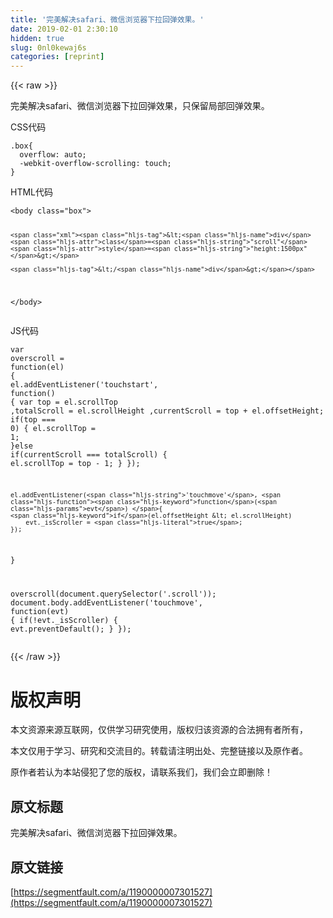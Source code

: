 ```yaml
---
title: '完美解决safari、微信浏览器下拉回弹效果。' 
date: 2019-02-01 2:30:10
hidden: true
slug: 0nl0kewaj6s
categories: [reprint]
---
```


{{< raw >}}

                    
<p>完美解决safari、微信浏览器下拉回弹效果，只保留局部回弹效果。</p>
<p>CSS代码</p>
<div class="widget-codetool" style="display:none;">
      <div class="widget-codetool--inner">
      <span class="selectCode code-tool" data-toggle="tooltip" data-placement="top" title="" data-original-title="全选"></span>
      <span type="button" class="copyCode code-tool" data-toggle="tooltip" data-placement="top" data-clipboard-text=".box{
  overflow: auto;
  -webkit-overflow-scrolling: touch;
}" title="" data-original-title="复制"></span>
      <span type="button" class="saveToNote code-tool" data-toggle="tooltip" data-placement="top" title="" data-original-title="放进笔记"></span>
      </div>
      </div><pre class="hljs css"><code><span class="hljs-selector-class">.box</span>{
  <span class="hljs-attribute">overflow</span>: auto;
  <span class="hljs-attribute">-webkit-overflow-scrolling</span>: touch;
}</code></pre>
<p>HTML代码</p>
<div class="widget-codetool" style="display:none;">
      <div class="widget-codetool--inner">
      <span class="selectCode code-tool" data-toggle="tooltip" data-placement="top" title="" data-original-title="全选"></span>
      <span type="button" class="copyCode code-tool" data-toggle="tooltip" data-placement="top" data-clipboard-text="<body class=&quot;box&quot;>

    <div class=&quot;scroll&quot; style=&quot;height:1500px&quot;>
        
    </div>
    
</body>" title="" data-original-title="复制"></span>
      <span type="button" class="saveToNote code-tool" data-toggle="tooltip" data-placement="top" title="" data-original-title="放进笔记"></span>
      </div>
      </div><pre class="hljs javascript"><code>&lt;body <span class="hljs-class"><span class="hljs-keyword">class</span></span>=<span class="hljs-string">"box"</span>&gt;

    <span class="xml"><span class="hljs-tag">&lt;<span class="hljs-name">div</span> <span class="hljs-attr">class</span>=<span class="hljs-string">"scroll"</span> <span class="hljs-attr">style</span>=<span class="hljs-string">"height:1500px"</span>&gt;</span>
        
    <span class="hljs-tag">&lt;/<span class="hljs-name">div</span>&gt;</span></span>
    
&lt;<span class="hljs-regexp">/body&gt;</span></code></pre>
<p>JS代码</p>
<div class="widget-codetool" style="display:none;">
      <div class="widget-codetool--inner">
      <span class="selectCode code-tool" data-toggle="tooltip" data-placement="top" title="" data-original-title="全选"></span>
      <span type="button" class="copyCode code-tool" data-toggle="tooltip" data-placement="top" data-clipboard-text="var overscroll = function(el) {
    el.addEventListener('touchstart', function() {
        var top = el.scrollTop
        ,totalScroll = el.scrollHeight
        ,currentScroll = top + el.offsetHeight;
        if(top === 0) {
            el.scrollTop = 1;
        }else if(currentScroll === totalScroll) {
            el.scrollTop = top - 1;
        }
    });

    el.addEventListener('touchmove', function(evt) {
    if(el.offsetHeight < el.scrollHeight)
        evt._isScroller = true;
    });
}
        
overscroll(document.querySelector('.scroll'));
document.body.addEventListener('touchmove', function(evt) {
    if(!evt._isScroller) {
        evt.preventDefault();
    }
});" title="" data-original-title="复制"></span>
      <span type="button" class="saveToNote code-tool" data-toggle="tooltip" data-placement="top" title="" data-original-title="放进笔记"></span>
      </div>
      </div><pre class="hljs javascript"><code><span class="hljs-keyword">var</span> overscroll = <span class="hljs-function"><span class="hljs-keyword">function</span>(<span class="hljs-params">el</span>) </span>{
    el.addEventListener(<span class="hljs-string">'touchstart'</span>, <span class="hljs-function"><span class="hljs-keyword">function</span>(<span class="hljs-params"></span>) </span>{
        <span class="hljs-keyword">var</span> top = el.scrollTop
        ,totalScroll = el.scrollHeight
        ,currentScroll = top + el.offsetHeight;
        <span class="hljs-keyword">if</span>(top === <span class="hljs-number">0</span>) {
            el.scrollTop = <span class="hljs-number">1</span>;
        }<span class="hljs-keyword">else</span> <span class="hljs-keyword">if</span>(currentScroll === totalScroll) {
            el.scrollTop = top - <span class="hljs-number">1</span>;
        }
    });

    el.addEventListener(<span class="hljs-string">'touchmove'</span>, <span class="hljs-function"><span class="hljs-keyword">function</span>(<span class="hljs-params">evt</span>) </span>{
    <span class="hljs-keyword">if</span>(el.offsetHeight &lt; el.scrollHeight)
        evt._isScroller = <span class="hljs-literal">true</span>;
    });
}
        
overscroll(<span class="hljs-built_in">document</span>.querySelector(<span class="hljs-string">'.scroll'</span>));
<span class="hljs-built_in">document</span>.body.addEventListener(<span class="hljs-string">'touchmove'</span>, <span class="hljs-function"><span class="hljs-keyword">function</span>(<span class="hljs-params">evt</span>) </span>{
    <span class="hljs-keyword">if</span>(!evt._isScroller) {
        evt.preventDefault();
    }
});</code></pre>

                
{{< /raw >}}

# 版权声明
本文资源来源互联网，仅供学习研究使用，版权归该资源的合法拥有者所有，

本文仅用于学习、研究和交流目的。转载请注明出处、完整链接以及原作者。

原作者若认为本站侵犯了您的版权，请联系我们，我们会立即删除！

## 原文标题
完美解决safari、微信浏览器下拉回弹效果。

## 原文链接
[https://segmentfault.com/a/1190000007301527](https://segmentfault.com/a/1190000007301527)

